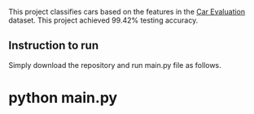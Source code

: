 This project classifies cars based on the features in the [Car Evaluation](https://archive.ics.uci.edu/ml/datasets/car+evaluation) dataset. This project achieved 99.42% testing accuracy.

## Instruction to run

Simply download the repository and run main.py file as follows.
# python main.py
